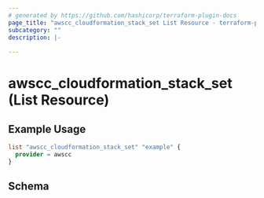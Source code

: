 ```yaml
---
# generated by https://github.com/hashicorp/terraform-plugin-docs
page_title: "awscc_cloudformation_stack_set List Resource - terraform-provider-awscc"
subcategory: ""
description: |-
  
---
```


# awscc_cloudformation_stack_set (List Resource)



## Example Usage

```terraform
list "awscc_cloudformation_stack_set" "example" {
  provider = awscc
}
```

<!-- schema generated by tfplugindocs -->
## Schema
